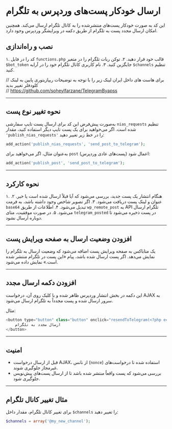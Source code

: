 # ارسال خودکار پست‌های وردپرس به تلگرام

این کد به صورت خودکار پست‌های منتشرشده را به کانال تلگرام ارسال می‌کند. همچنین امکان ارسال مجدد پست به تلگرام از طریق دکمه در ویرایشگر وردپرس وجود دارد.

## نصب و راه‌اندازی

۱. کد را در فایل `functions.php` قالب خود قرار دهید.
۲. توکن ربات تلگرام را در متغیر `$bot_token` جایگزین کنید.
۳. نام کاربری کانال تلگرام خود را در آرایه `$channels` تنظیم کنید.

// برای هاست های داخل ایران لینک زیر را با توجه به توضیحات ریپازیتوری پایین به لینک کلودفلر تغییر بدید  
// https://github.com/soheylfarzane/TelegramByapss  

---

## نحوه تغییر نوع پست

به‌صورت پیش‌فرض این کد برای ارسال پست تایپ سفارشی `nias_requests` تنظیم شده است. اگر می‌خواهید برای یک پست تایپ دیگر استفاده کنید، مقدار `'publish_nias_requests'` را در خط زیر تغییر دهید:

```php
add_action('publish_nias_requests', 'send_post_to_telegram');
```

به‌عنوان مثال، اگر می‌خواهید برای `post` (پست‌های عادی وردپرس) اعمال شود:

```php
add_action('publish_post', 'send_post_to_telegram');
```

---

## نحوه کارکرد 

۱. هنگام انتشار یک پست جدید، بررسی می‌شود که آیا قبلاً ارسال شده است یا خیر.
۲. عنوان و لینک پست دریافت می‌شود.
۳. اگر تصویر شاخص وجود داشته باشد، به فرمت `base64` تبدیل می‌شود.
۴. اطلاعات از طریق `wp_remote_post` به API تلگرام ارسال می‌شود.
۵. در صورت موفقیت، متای `telegram_posted` در پست ذخیره می‌شود تا دوباره ارسال نشود.

---

## افزودن وضعیت ارسال به صفحه ویرایش پست

یک متاباکس به صفحه ویرایش پست اضافه می‌شود که وضعیت ارسال به تلگرام را نمایش می‌دهد. اگر پست ارسال شده باشد، پیام «این پست در تلگرام منتشر شده است.» نمایش داده می‌شود.

---

## افزودن دکمه ارسال مجدد

این دکمه در بخش انتشار وردپرس ظاهر شده و با کلیک روی آن، درخواست AJAX به سرور ارسال شده و پست مجدداً به تلگرام ارسال می‌شود.

مثال:

```php
<button type="button" class="button" onclick="resendToTelegram(<?php echo $post->ID; ?>)">
    ارسال مجدد به تلگرام
</button>
```

---

## امنیت

- قبل از ارسال درخواست AJAX، از نانس (`nonce`) استفاده شده تا درخواست‌های غیرمجاز جلوگیری شوند.
- بررسی می‌شود که پست واقعاً منتشر شده باشد تا از ارسال پست‌های پیش‌نویس جلوگیری شود.

---

## مثال تغییر کانال تلگرام

برای تغییر کانال تلگرام، مقدار داخل `$channels` را تغییر دهید:

```php
$channels = array('@my_new_channel');
```
